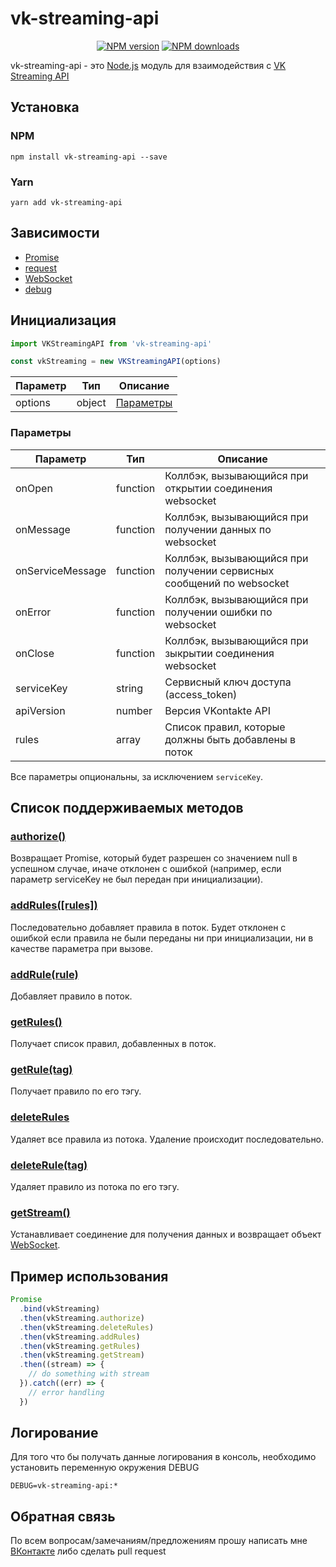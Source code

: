 <p align="center"><h1>vk-streaming-api</h1></p>
<p align="center">
<a href="https://www.npmjs.com/package/vk-streaming-api"><img src="https://img.shields.io/npm/v/vk-streaming-api.svg?style=flat-square" alt="NPM version"></a>
<a href="https://www.npmjs.com/package/vk-streaming-api"><img src="https://img.shields.io/npm/dt/vk-streaming-api.svg?style=flat-square" alt="NPM downloads"></a>
</p>

vk-streaming-api - это [Node.js](https://nodejs.org) модуль для взаимодействия с [VK Streaming API](https://vk.com/dev/streaming_api_docs)

## Установка

### NPM
```shell
npm install vk-streaming-api --save
```

### Yarn
```shell
yarn add vk-streaming-api
```

## Зависимости

- [Promise](https://www.npmjs.com/package/bluebird)
- [request](https://www.npmjs.com/package/request-promise)
- [WebSocket](https://www.npmjs.com/package/ws)
- [debug](https://www.npmjs.com/package/debug)

## Инициализация
```javascript
import VKStreamingAPI from 'vk-streaming-api'

const vkStreaming = new VKStreamingAPI(options)
```

| Параметр | Тип    | Описание                |
|----------|--------|-------------------------|
| options  | object | [Параметры](#Параметры) |

### Параметры
| Параметр         | Тип      | Описание                                                             |
|------------------|----------|----------------------------------------------------------------------|
| onOpen           | function | Коллбэк, вызывающийся при открытии соединения websocket              |
| onMessage        | function | Коллбэк, вызывающийся при получении данных по websocket              |
| onServiceMessage | function | Коллбэк, вызывающийся при получении сервисных сообщений по websocket |
| onError          | function | Коллбэк, вызывающийся при получении ошибки по websocket              |
| onClose          | function | Коллбэк, вызывающийся при зыкрытии соединения websocket              |
| serviceKey       | string   | Сервисный ключ доступа (access_token)                                |
| apiVersion       | number   | Версия VKontakte API                                                 |
| rules            | array    | Список правил, которые должны быть добавлены в поток                 |

Все параметры опциональны, за исключением `serviceKey`.

## Список поддерживаемых методов

### [authorize()](https://vk.com/dev/streaming_api_docs?f=1.%20%D0%90%D0%B2%D1%82%D0%BE%D1%80%D0%B8%D0%B7%D0%B0%D1%86%D0%B8%D1%8F)

Возвращает Promise, который будет разрешен со значением null в успешном случае, иначе отклонен с ошибкой (например, если параметр serviceKey не был передан при инициализации).

### [addRules([rules])](https://vk.com/dev/streaming_api_docs?f=5.%20%D0%94%D0%BE%D0%B1%D0%B0%D0%B2%D0%BB%D0%B5%D0%BD%D0%B8%D0%B5%20%D0%BF%D1%80%D0%B0%D0%B2%D0%B8%D0%BB)

Последовательно добавляет правила в поток. Будет отклонен с ошибкой если правила не были переданы ни при инициализации, ни в качестве параметра при вызове.

### [addRule(rule)](https://vk.com/dev/streaming_api_docs?f=5.%20%D0%94%D0%BE%D0%B1%D0%B0%D0%B2%D0%BB%D0%B5%D0%BD%D0%B8%D0%B5%20%D0%BF%D1%80%D0%B0%D0%B2%D0%B8%D0%BB)

Добавляет правило в поток.

### [getRules()](https://vk.com/dev/streaming_api_docs?f=4.%20%D0%9F%D0%BE%D0%BB%D1%83%D1%87%D0%B5%D0%BD%D0%B8%D0%B5%20%D0%BF%D1%80%D0%B0%D0%B2%D0%B8%D0%BB)

Получает список правил, добавленных в поток.

### [getRule(tag)](https://vk.com/dev/streaming_api_docs?f=4.%20%D0%9F%D0%BE%D0%BB%D1%83%D1%87%D0%B5%D0%BD%D0%B8%D0%B5%20%D0%BF%D1%80%D0%B0%D0%B2%D0%B8%D0%BB)

Получает правило по его тэгу.

### [deleteRules](https://vk.com/dev/streaming_api_docs?f=6.%20%D0%A3%D0%B4%D0%B0%D0%BB%D0%B5%D0%BD%D0%B8%D0%B5%20%D0%BF%D1%80%D0%B0%D0%B2%D0%B8%D0%BB)

Удаляет все правила из потока. Удаление происходит последовательно.

### [deleteRule(tag)](https://vk.com/dev/streaming_api_docs?f=6.%20%D0%A3%D0%B4%D0%B0%D0%BB%D0%B5%D0%BD%D0%B8%D0%B5%20%D0%BF%D1%80%D0%B0%D0%B2%D0%B8%D0%BB)

Удаляет правило из потока по его тэгу.

### [getStream()](https://vk.com/dev/streaming_api_docs_2?f=7.%2B%D0%A7%D1%82%D0%B5%D0%BD%D0%B8%D0%B5%2B%D0%BF%D0%BE%D1%82%D0%BE%D0%BA%D0%B0)

Устанавливает соединение для получения данных и возвращает объект [WebSocket](https://github.com/websockets/ws/blob/master/doc/ws.md#class-websocket).

## Пример использования

```javascript
Promise
  .bind(vkStreaming)
  .then(vkStreaming.authorize)
  .then(vkStreaming.deleteRules)
  .then(vkStreaming.addRules)
  .then(vkStreaming.getRules)
  .then(vkStreaming.getStream)
  .then((stream) => {
    // do something with stream
  }).catch((err) => {
    // error handling
  })
```

## Логирование

Для того что бы получать данные логирования в консоль, необходимо установить переменную окружения DEBUG

```shell
DEBUG=vk-streaming-api:*
```

## Обратная связь
По всем вопросам/замечаниям/предложениям прошу написать мне [ВКонтакте](https://vk.com/id14949958) либо сделать pull request
